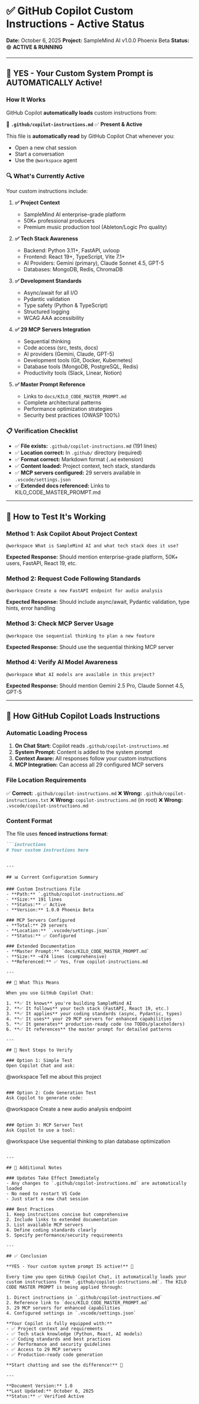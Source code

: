 # ✅ GitHub Copilot Custom Instructions - Active Status

**Date:** October 6, 2025
**Project:** SampleMind AI v1.0.0 Phoenix Beta
**Status:** 🟢 **ACTIVE & RUNNING**

---

## 🎯 YES - Your Custom System Prompt is AUTOMATICALLY Active!

### How It Works

GitHub Copilot **automatically loads** custom instructions from:

📄 **`.github/copilot-instructions.md`** ✅ **Present & Active**

This file is **automatically read** by GitHub Copilot Chat whenever you:
- Open a new chat session
- Start a conversation
- Use the `@workspace` agent

### 🔍 What's Currently Active

Your custom instructions include:

1. **✅ Project Context**
   - SampleMind AI enterprise-grade platform
   - 50K+ professional producers
   - Premium music production tool (Ableton/Logic Pro quality)

2. **✅ Tech Stack Awareness**
   - Backend: Python 3.11+, FastAPI, uvloop
   - Frontend: React 19+, TypeScript, Vite 7.1+
   - AI Providers: Gemini (primary), Claude Sonnet 4.5, GPT-5
   - Databases: MongoDB, Redis, ChromaDB

3. **✅ Development Standards**
   - Async/await for all I/O
   - Pydantic validation
   - Type safety (Python & TypeScript)
   - Structured logging
   - WCAG AAA accessibility

4. **✅ 29 MCP Servers Integration**
   - Sequential thinking
   - Code access (src, tests, docs)
   - AI providers (Gemini, Claude, GPT-5)
   - Development tools (Git, Docker, Kubernetes)
   - Database tools (MongoDB, PostgreSQL, Redis)
   - Productivity tools (Slack, Linear, Notion)

5. **✅ Master Prompt Reference**
   - Links to `docs/KILO_CODE_MASTER_PROMPT.md`
   - Complete architectural patterns
   - Performance optimization strategies
   - Security best practices (OWASP 100%)

### 📋 Verification Checklist

- ✅ **File exists:** `.github/copilot-instructions.md` (191 lines)
- ✅ **Location correct:** In `.github/` directory (required)
- ✅ **Format correct:** Markdown format (`.md` extension)
- ✅ **Content loaded:** Project context, tech stack, standards
- ✅ **MCP servers configured:** 29 servers available in `.vscode/settings.json`
- ✅ **Extended docs referenced:** Links to KILO_CODE_MASTER_PROMPT.md

---

## 🧪 How to Test It's Working

### Method 1: Ask Copilot About Project Context
```
@workspace What is SampleMind AI and what tech stack does it use?
```

**Expected Response:** Should mention enterprise-grade platform, 50K+ users, FastAPI, React 19, etc.

### Method 2: Request Code Following Standards
```
@workspace Create a new FastAPI endpoint for audio analysis
```

**Expected Response:** Should include async/await, Pydantic validation, type hints, error handling

### Method 3: Check MCP Server Usage
```
@workspace Use sequential thinking to plan a new feature
```

**Expected Response:** Should use the sequential thinking MCP server

### Method 4: Verify AI Model Awareness
```
@workspace What AI models are available in this project?
```

**Expected Response:** Should mention Gemini 2.5 Pro, Claude Sonnet 4.5, GPT-5

---

## 🔧 How GitHub Copilot Loads Instructions

### Automatic Loading Process

1. **On Chat Start:** Copilot reads `.github/copilot-instructions.md`
2. **System Prompt:** Content is added to the system prompt
3. **Context Aware:** All responses follow your custom instructions
4. **MCP Integration:** Can access all 29 configured MCP servers

### File Location Requirements

✅ **Correct:** `.github/copilot-instructions.md`
❌ **Wrong:** `.github/copilot-instructions.txt`
❌ **Wrong:** `copilot-instructions.md` (in root)
❌ **Wrong:** `.vscode/copilot-instructions.md`

### Content Format

The file uses **fenced instructions format**:

```markdown
```instructions
# Your custom instructions here
```
```

---

## 📊 Current Configuration Summary

### Custom Instructions File
- **Path:** `.github/copilot-instructions.md`
- **Size:** 191 lines
- **Status:** ✅ Active
- **Version:** 1.0.0 Phoenix Beta

### MCP Servers Configured
- **Total:** 29 servers
- **Location:** `.vscode/settings.json`
- **Status:** ✅ Configured

### Extended Documentation
- **Master Prompt:** `docs/KILO_CODE_MASTER_PROMPT.md`
- **Size:** ~474 lines (comprehensive)
- **Referenced:** ✅ Yes, from copilot-instructions.md

---

## 🎯 What This Means

When you use GitHub Copilot Chat:

1. **✅ It knows** you're building SampleMind AI
2. **✅ It follows** your tech stack (FastAPI, React 19, etc.)
3. **✅ It applies** your coding standards (async, Pydantic, types)
4. **✅ It uses** your 29 MCP servers for enhanced capabilities
5. **✅ It generates** production-ready code (no TODOs/placeholders)
6. **✅ It references** the master prompt for detailed patterns

---

## 🚀 Next Steps to Verify

### Option 1: Simple Test
Open Copilot Chat and ask:
```
@workspace Tell me about this project
```

### Option 2: Code Generation Test
Ask Copilot to generate code:
```
@workspace Create a new audio analysis endpoint
```

### Option 3: MCP Server Test
Ask Copilot to use a tool:
```
@workspace Use sequential thinking to plan database optimization
```

---

## 📝 Additional Notes

### Updates Take Effect Immediately
- Any changes to `.github/copilot-instructions.md` are automatically loaded
- No need to restart VS Code
- Just start a new chat session

### Best Practices
1. Keep instructions concise but comprehensive
2. Include links to extended documentation
3. List available MCP servers
4. Define coding standards clearly
5. Specify performance/security requirements

---

## ✅ Conclusion

**YES - Your custom system prompt IS active!** 🎉

Every time you open GitHub Copilot Chat, it automatically loads your custom instructions from `.github/copilot-instructions.md`. The KILO CODE MASTER PROMPT is being applied through:

1. Direct instructions in `.github/copilot-instructions.md`
2. Reference link to `docs/KILO_CODE_MASTER_PROMPT.md`
3. 29 MCP servers for enhanced capabilities
4. Configured settings in `.vscode/settings.json`

**Your Copilot is fully equipped with:**
- ✅ Project context and requirements
- ✅ Tech stack knowledge (Python, React, AI models)
- ✅ Coding standards and best practices
- ✅ Performance and security guidelines
- ✅ Access to 29 MCP servers
- ✅ Production-ready code generation

**Start chatting and see the difference!** 🚀

---

**Document Version:** 1.0
**Last Updated:** October 6, 2025
**Status:** ✅ Verified Active
